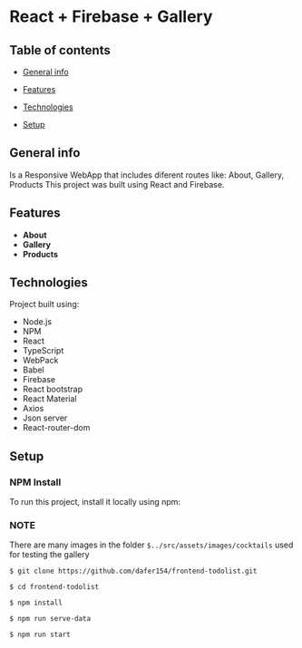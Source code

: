 # React + Firebase + Gallery

## Table of contents

*  [General info](#general-info)

*  [Features](#features)

*  [Technologies](#technologies)

*  [Setup](#setup)

## General info

Is a Responsive WebApp that includes diferent routes like: About, Gallery, Products This project was built using React and Firebase.

## Features

* **About**
* **Gallery**
* **Products**

## Technologies

Project built using:

* Node.js
* NPM
* React
* TypeScript
* WebPack
* Babel
* Firebase
* React bootstrap
* React Material
* Axios
* Json server 
* React-router-dom

## Setup

### NPM Install 

To run this project, install it locally using npm:

### NOTE
There are many images in the folder ```$../src/assets/images/cocktails``` used for testing the gallery

```
$ git clone https://github.com/dafer154/frontend-todolist.git

$ cd frontend-todolist

$ npm install

$ npm run serve-data

$ npm run start
```
